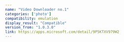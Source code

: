 ```yaml
---
name: "Video Downloader no.1"
categories: ['photo']
compatibility: emulation
display_result: "Compatible"
version_from: "1.0.3.0"
link: https://apps.microsoft.com/detail/9P5KTXV979W2
---
```

